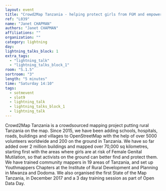 ```yaml
---
layout: event
title: "Crowd2Map Tanzania - helping protect girls from FGM and empower rural communities"
ref: "L039"
name: "Janet CHAPMAN"
authors: "Janet CHAPMAN"
affiliations: ""
organization: ""
category: lightning
day: 
lightning_talks_block: 1
extra_tags:
  - "lightning_talk"
  - "lightning_talks_block_1"
room: "S.1.5"
sortroom: "3"
length: "5 minutes"
time: "Saturday 14:10"
tags:
  - sotmevent
  - slot9
  - lightning_talk
  - lightning_talks_block_1
  - lightning_talk
---
```

Crowd2Map Tanzania is a crowdsourced mapping project putting rural Tanzania on the map. Since 2015, we have been adding schools, hospitals, roads, buildings and villages to OpenStreetMap with the help of over 5000 volunteers worldwide and 200 on the ground in Tanzania.  We have so far added over 2 million buildings and mapped over 70,000 sq kilometres, starting first with the areas where girls are at risk of Female Genital Mutilation, so that activists on the ground can better find and protect them. We have trained community mappers in 19 areas of Tanzania, and set up Youthmappers Chapters at the Institute of Rural Development and Planning in Mwanza and Dodoma.  We also organised the first State of the Map Tanzania, in December 2017 and a 3 day training session as part of Open Data Day.  